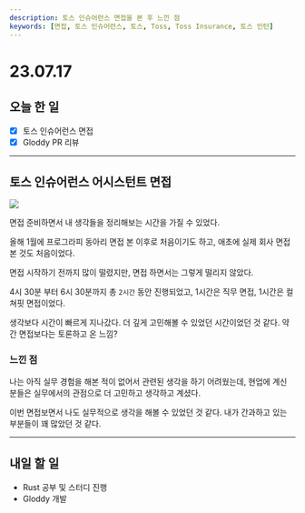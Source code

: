 ```yaml
---
description: 토스 인슈어런스 면접을 본 후 느낀 점
keywords: [면접, 토스 인슈어런스, 토스, Toss, Toss Insurance, 토스 인턴]
---
```


# 23.07.17

## 오늘 한 일

- [x] 토스 인슈어런스 면접
- [x] Gloddy PR 리뷰

---

## 토스 인슈어런스 어시스턴트 면접

<img src="https://pds.saramin.co.kr/company/logo/202006/28/qcm6px_n82u-1cs43aa_logo.jpg" />

면접 준비하면서 내 생각들을 정리해보는 시간을 가질 수 있었다.

올해 1월에 프로그라피 동아리 면접 본 이후로 처음이기도 하고, 애초에 실제 회사 면접 본 것도 처음이었다.

면접 시작하기 전까지 많이 떨렸지만, 면접 하면서는 그렇게 떨리지 않았다.

4시 30분 부터 6시 30분까지 총 `2시간` 동안 진행되었고, 1시간은 직무 면접, 1시간은 컬쳐핏 면접이었다.

생각보다 시간이 빠르게 지나갔다. 더 깊게 고민해볼 수 있었던 시간이었던 것 같다. 약간 면접보다는 토론하고 온 느낌?

### 느낀 점

나는 아직 실무 경험을 해본 적이 없어서 관련된 생각을 하기 어려웠는데, 현업에 계신 분들은 실무에서의 관점으로 더 고민하고 생각하고 계셨다.

이번 면접보면서 나도 실무적으로 생각을 해볼 수 있었던 것 같다. 내가 간과하고 있는 부분들이 꽤 많았던 것 같다.

---

## 내일 할 일

- Rust 공부 및 스터디 진행
- Gloddy 개발
